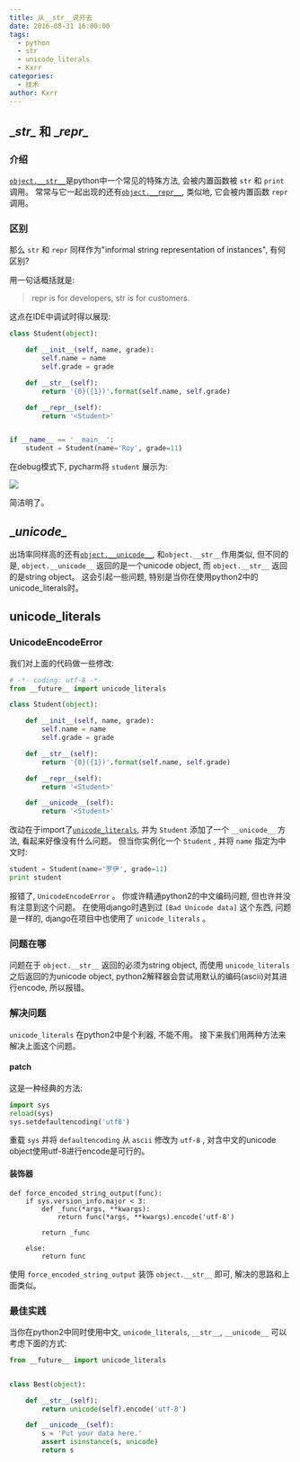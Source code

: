 ```yaml
---
title: 从__str__说开去
date: 2016-08-31 16:00:00
tags:
  - python
  - str
  - unicode_literals
  - Kxrr
categories:
  - 技术
author: Kxrr
---
```



## \__str\__ 和 \__repr\__

### 介绍
[`object.__str__`](https://docs.python.org/2/reference/datamodel.html#object.__str__)是python中一个常见的特殊方法, 会被内置函数被 `str` 和 `print` 调用。
常常与它一起出现的还有[`object.__repr__`](https://docs.python.org/2/reference/datamodel.html#object.__repr__), 类似地, 它会被内置函数 `repr` 调用。

<!--more-->

### 区别

那么 `str` 和 `repr` 同样作为"informal string representation of instances", 有何区别?

用一句话概括就是:
> repr is for developers, str is for customers.

这点在IDE中调试时得以展现:

```python
class Student(object):

    def __init__(self, name, grade):
        self.name = name
        self.grade = grade

    def __str__(self):
        return '{0}({1})'.format(self.name, self.grade)

    def __repr__(self):
        return '<Student>'


if __name__ == '__main__':
    student = Student(name='Roy', grade=11)
```

在debug模式下, pycharm将 `student` 展示为:

![](http://img.pinbot.me:8080/uploads/2016/8/31/blob_1472628279443.png)

简洁明了。

## \__unicode\__

出场率同样高的还有[`object.__unicode__`](https://docs.python.org/2/reference/datamodel.html#object.__unicode__), 和`object.__str__`作用类似, 但不同的是, `object.__unicode__` 返回的是一个unicode object, 而 `object.__str__` 返回的是string object。
这会引起一些问题, 特别是当你在使用python2中的unicode_literals时。

## unicode_literals

### UnicodeEncodeError

我们对上面的代码做一些修改:

```python
# -*- coding: utf-8 -*-
from __future__ import unicode_literals

class Student(object):

    def __init__(self, name, grade):
        self.name = name
        self.grade = grade

    def __str__(self):
        return '{0}({1})'.format(self.name, self.grade)

    def __repr__(self):
        return '<Student>'

    def __unicode__(self):
        return '<Student>'
```

改动在于import了[`unicode_literals`](https://docs.python.org/2/reference/datamodel.html#object.__unicode__), 并为 `Student` 添加了一个 `__unicode__` 方法, 看起来好像没有什么问题。 但当你实例化一个 `Student` , 并将 `name` 指定为中文时:

```python
student = Student(name='罗伊', grade=11)
print student
```

报错了, `UnicodeEncodeError` 。 你或许精通python2的中文编码问题, 但也许并没有注意到这个问题。
在使用django时遇到过 `[Bad Unicode data]` 这个东西, 问题是一样的, django在项目中也使用了 `unicode_literals` 。

### 问题在哪
问题在于 `object.__str__` 返回的必须为string object, 而使用 `unicode_literals` 之后返回的为unicode object, python2解释器会尝试用默认的编码(ascii)对其进行encode, 所以报错。

### 解决问题
`unicode_literals` 在python2中是个利器, 不能不用。
接下来我们用两种方法来解决上面这个问题。

#### patch
这是一种经典的方法:

```python
import sys
reload(sys)
sys.setdefaultencoding('utf8')
```
重载 `sys` 并将 `defaultencoding` 从 `ascii` 修改为 `utf-8` , 对含中文的unicode object使用utf-8进行encode是可行的。

#### 装饰器
```
def force_encoded_string_output(func):
    if sys.version_info.major < 3:
        def _func(*args, **kwargs):
            return func(*args, **kwargs).encode('utf-8')

        return _func

    else:
        return func
```
使用 `force_encoded_string_output` 装饰 `object.__str__` 即可, 解决的思路和上面类似。


### 最佳实践
当你在python2中同时使用中文, `unicode_literals`, `__str__`, `__unicode__` 可以考虑下面的方式:

```python
from __future__ import unicode_literals


class Best(object):

    def __str__(self):
        return unicode(self).encode('utf-8')

    def __unicode__(self):
        s = 'Put your data here.'
        assert isinstance(s, unicode)
        return s
```


